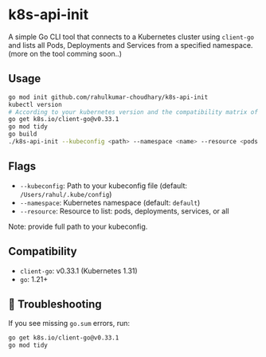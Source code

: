 # k8s-api-init

A simple Go CLI tool that connects to a Kubernetes cluster using `client-go` and lists all Pods, Deployments and Services from a specified namespace. (more on the tool comming soon..)

## Usage

```bash
go mod init github.com/rahulkumar-choudhary/k8s-api-init
kubectl version
# According to your kubernetes version and the compatibility matrix of the client-go library install the client-go library.
go get k8s.io/client-go@v0.33.1
go mod tidy
go build
./k8s-api-init --kubeconfig <path> --namespace <name> --resource <pods|deployments|services|all>
```

## Flags

* `--kubeconfig`: Path to your kubeconfig file (default: `/Users/rahul/.kube/config`) 
* `--namespace`: Kubernetes namespace (default: `default`)
* `--resource`: Resource to list: pods, deployments, services, or all

Note: provide full path to your kubeconfig. 

## Compatibility

* `client-go`: v0.33.1 (Kubernetes 1.31)
* `go`: 1.21+

## 🧩 Troubleshooting

If you see missing `go.sum` errors, run:

```bash
go get k8s.io/client-go@v0.33.1
go mod tidy
```
